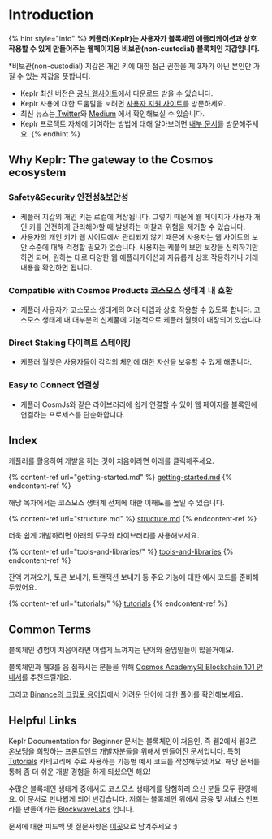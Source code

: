 # Introduction

{% hint style="info" %}
**케플러(Keplr)는 사용자가 블록체인 애플리케이션과 상호 작용할 수 있게 만들어주는 웹페이지용 비보관(non-custodial) 블록체인 지갑입니다.**

\*비보관(non-custodial) 지갑은 개인 키에 대한 접근 권한을 제 3자가 아닌 본인만 가질 수 있는 지갑을 뜻합니다.

* Keplr 최신 버전은 [공식 웹사이트](https://www.keplr.app/)에서 다운로드 받을 수 있습니다.&#x20;
* Keplr 사용에 대한 도움말을 보려면 [사용자 지원 사이트](https://help.keplr.app/)를 방문하세요.
* 최신 뉴스는[ Twitter](https://twitter.com/keplrwallet)와 [Medium](https://medium.com/@chainapsis) 에서 확인해보실 수 있습니다.
* Keplr 프로젝트 자체에 기여하는 방법에 대해 알아보려면 [내부 문서](https://github.com/chainapsis/keplr-wallet)를 방문해주세요.
{% endhint %}

## Why Keplr: The gateway to the Cosmos ecosystem <a href="#why-keplr" id="why-keplr"></a>

### Safety\&Security 안전성&보안성&#x20;

* 케플러 지갑의 개인 키는 로컬에 저장됩니다. 그렇기 때문에 웹 페이지가 사용자 개인 키를 안전하게 관리해야할 때 발생하는 마찰과 위험을 제거할 수 있습니다.
* 사용자의 개인 키가 웹 사이트에서 관리되지 않기 때문에 사용자는 웹 사이트의 보안 수준에 대해 걱정할 필요가 없습니다. 사용자는 케플의 보안 보장을 신뢰하기만 하면 되며, 원하는 대로 다양한 웹 애플리케이션과 자유롭게 상호 작용하거나 거래 내용을 확인하면 됩니다.

### Compatible with Cosmos Products 코스모스 생태계 내 호환

* 케플러 사용자가 코스모스 생태계의 여러 디앱과 상호 작용할 수 있도록 합니다. 코스모스 생태계 내 대부분의 신제품에 기본적으로 케플러 월렛이 내장되어 있습니다.

### Direct Staking 다이렉트 스테이킹

* 케플러 월렛은 사용자들이 각각의 체인에 대한 자산을 보유할 수 있게 해줍니다.

### Easy to Connect 연결성

* 케플러 CosmJs와 같은 라이브러리에 쉽게 연결할 수 있어 웹 페이지를 블록인에 연결하는 프로세스를 단순화합니다.

## Index &#x20;

케플러를 활용하여 개발을 하는 것이 처음이라면 아래를 클릭해주세요.

{% content-ref url="getting-started.md" %}
[getting-started.md](getting-started.md)
{% endcontent-ref %}

해당 목차에서는 코스모스 생태계 전체에 대한 이해도를 높일 수 있습니다.

{% content-ref url="structure.md" %}
[structure.md](structure.md)
{% endcontent-ref %}

더욱 쉽게 개발하려면 아래의 도구와 라이브러리를 사용해보세요.

{% content-ref url="tools-and-libraries/" %}
[tools-and-libraries](tools-and-libraries/)
{% endcontent-ref %}

잔액 가져오기, 토큰 보내기, 트랜잭션 보내기 등 주요 기능에 대한 예시 코드를 준비해두었어요.

{% content-ref url="tutorials/" %}
[tutorials](tutorials/)
{% endcontent-ref %}

## Common Terms

블록체인 경험이 처음이라면 어렵게 느껴지는 단어와 줄임말들이 많을거예요.&#x20;

블록체인과 웹3를 음 접하시는 분들을 위해 [Cosmos Academy의 Blockchain 101 안내서](https://interchainacademy.cosmos.network/academy/0.0-B9lab-Blockchains/1\_blockchain.html)를 추천드릴게요.&#x20;

그리고  [Binance의 크립토 용어집](https://academy.binance.com/en/glossary)에서 어려운 단어에 대한 풀이를 확인해보세요.

## Helpful Links

Keplr Documentation for Beginner 문서는 블록체인이 처음인, 즉 웹2에서 웹3로 온보딩을 희망하는 프론트엔드 개발자분들을 위해서 만들어진 문서입니다. 특히 [Tutorials](tutorials/) 카테고리에 주로 사용하는 기능별 예시 코드를 작성해두었어요. 해당 문서를 통해 좀 더 쉬운 개발 경험을 하게 되셨으면 해요!&#x20;

수많은 블록체인 생태계 중에서도 코스모스 생태계를 탐험하러 오신 분들 모두 환영해요. 이 문서로 만나뵙게 되어 반갑습니다. 저희는 블록체인 위에서 금융 및 서비스 인프라를 만들어가는 [BlockwaveLabs](https://www.blockwavelabs.io/) 입니다.

문서에 대한 피드백 및 질문사항은 [이곳](https://twitter.com/BlockwaveL)으로 남겨주세요 :)
